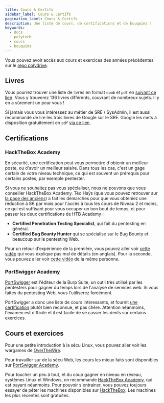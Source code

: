 ```yaml
---
title: Cours & Certifs
sidebar_label: Cours & Certifs
pagination_label: Cours & Certifs
description: Une liste de cours, de certifications et de bouquins !
keywords:
  - docs
  - polytech
  - cours
  - bouquins
---
```


Vous pouvez avoir accès aux cours et exercices des années précédentes sur le [repo polydrive](https://github.com/zdimension/polydrive).

## Livres

Vous pourrez trouver une liste de livres en format `epub` et `pdf` en [suivant ce lien](https://drive.proton.me/urls/1EBPAW85W0#IUvueST8Lzut).
Vous y trouverez 136 livres différents, couvrant de nombreux sujets. Il y en a sûrement un pour vous !

Si jamais vous vous intéressez au métier de SRE / SysAdmin, il est aussi recommandé de lire les trois livres de Google sur le SRE.
Google les mets à disposition gratuitement en `pdf` [via ce lien](https://sre.google/books/).

## Certifications

### HackTheBox Academy

En sécurité, une certification peut vous permettre d'obtenir un meilleur poste, ou d'avoir un meilleur salaire.
Dans tous les cas, c'est un gage certain de votre niveau technique, ce qui est souvent un prérequis pour certains postes, par exemple pentester.

Si vous ne souhaitez pas vous spécialiser, nous ne pouvons que vous conseiller HackTheBox Academy.
Téo Haÿs (que vous pouvez retrouver sur [la page des anciens](./02-anciens.md)) a fait les démarches pour que vous obteniez une réduction à 8€ par mois pour l'accès à tous les cours de Niveau 2 et moins, ce qui est suffisant pour vous occuper un bon bout de temps, et pour passer les deux certifications de HTB Academy :

- **Certified Penetration Testing Specialist**, qui fait du pentesting en général.
- **Certified Bug Bounty Hunter** qui se spécialise sur le Bug Bounty et beaucoup sur le pentesting Web.

Pour un retour d'expérience de la première, vous pouvez aller voir [cette vidéo](https://www.youtube.com/watch?v=dRW1Gxmu__Q) qui vous explique pas mal de détails (en anglais).
Pour la seconde, vous pouvez aller voir [cette vidéo](https://www.youtube.com/watch?v=6ISUuMBzCyo) de la même personne.

### PortSwigger Academy

[PortSwigger](https://portswigger.net) est l'éditeur de la Burp Suite, un outil très utilisé par les pentesters pour gagner du temps lors de l'analyse de services web. Si vous faites du pentesting Web, vous l'utiliserez forcément.

PortSwigger a donc une liste de cours intéressants, et fournit [une certification](https://portswigger.net/web-security/certification) plutôt bien reconnue, et pas chère.
Attention néanmoins, l'examen est difficile et il est facile de se casser les dents sur certains exercices.

## Cours et exercices

Pour une petite introduction à la sécu Linux, vous pouvez aller voir les wargames de [OverTheWire](https://overthewire.org/wargames/).

Pour travailler sur de la sécu Web, les cours les mieux faits sont disponibles sur [PortSwigger Academy](https://portswigger.net/web-security/learning-path).

Pour toucher un peu à tout, et du coup gagner en niveau en réseau, systèmes Linux et Windows, on recommande [HackTheBox Academy](https://academy.hackthebox.com/), qui est payant néanmoins.
Pour pouvoir s'entrainer, vous pouvez toujours essayer de péter les machines disponibles sur [HackTheBox](https://app.hackthebox.com/). Les machines les plus récentes sont gratuites.
